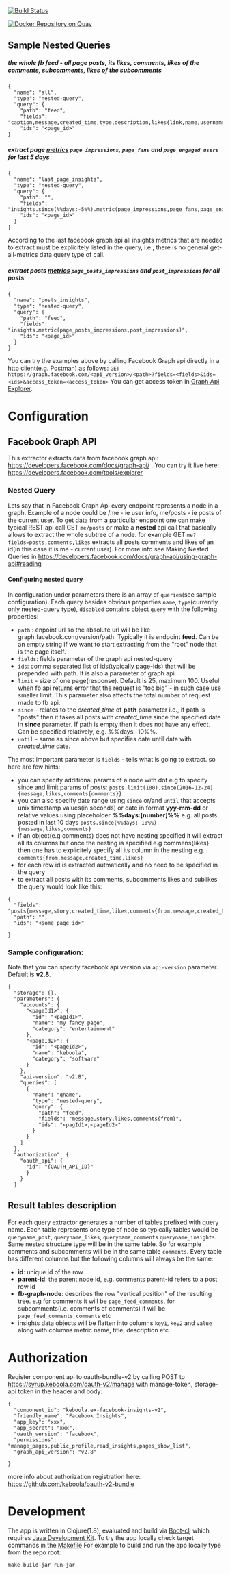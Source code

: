 [![Build Status](https://travis-ci.org/keboola/ex-facebook-graph-api.svg?branch=master)](https://travis-ci.org/keboola/ex-facebook-graph-api)

[![Docker Repository on Quay](https://quay.io/repository/keboola/ex-facebook-graph-api/status "Docker Repository on Quay")](https://quay.io/repository/keboola/ex-facebook-graph-api)

## Sample Nested Queries
##### the whole fb feed - all page posts, its likes, comments, likes of the comments, subcomments, likes of the subcomments
```
{
  "name": "all",
  "type": "nested-query",
  "query": {
    "path": "feed",
    "fields": "caption,message,created_time,type,description,likes{link,name,username},comments{message,created_time,from,likes{link,name,username},comments{message,created_time,from,likes{link,name,username}}}",
    "ids": "<page_id>"
}
```
##### extract page [metrics](https://developers.facebook.com/docs/graph-api/reference/insights) `page_impressions`, `page_fans` and `page_engaged_users` for last 5 days

```
{
  "name": "last_page_insights",
  "type": "nested-query",
  "query": {
    "path": "",
    "fields": "insights.since(%%days:-5%%).metric(page_impressions,page_fans,page_engaged_users)",
    "ids": "<page_id>"
  }
}
```
According to the last facebook graph api all insights metrics that are needed to extract must be explicitely listed in the query, i.e., there is no general get-all-metrics data query type of call.
##### extract posts [metrics](https://developers.facebook.com/docs/graph-api/reference/insights) `page_posts_impressions` and `post_impressions` for all posts
```
{
  "name": "posts_insights",
  "type": "nested-query",
  "query": {
    "path": "feed",
    "fields": "insights.metric(page_posts_impressions,post_impressions)",
    "ids": "<page_id>"
  }
}
```

You can try the examples above by calling Facebook Graph api directly in a http client(e.g. Postman) as follows:
`GET https://graph.facebook.com/<api_version>/<path>?fields=<fields>&ids=<ids>&access_token=<access_token>`
You can get access token in [Graph Api Explorer](https://developers.facebook.com/tools/explorer).
# Configuration
## Facebook Graph API
This extractor extracts data from facebook graph api:
https://developers.facebook.com/docs/graph-api/
. You can try it live here: https://developers.facebook.com/tools/explorer


### Nested Query

Lets say that in Facebook Graph Api every endpoint represents a node in a graph. Example of a node could be /me - ie user info, me/posts - ie posts of the current user. To get data from a particullar endpoint one can make typical REST api call GET `me/posts` or make a **nested** api call that basically allows to extract the whole subtree of a node. for example GET `me?fields=posts,comments,likes` extracts all posts comments and likes of an id(in this case it is me - current user).
For more info see Making Nested Queries in https://developers.facebook.com/docs/graph-api/using-graph-api#reading
#### Configuring nested query
In configuration under parameters there is an array of `queries`(see sample configuration). Each query besides obvious properties `name`, `type`(currently only nested-query type), `disabled` contains object `query` with the following properties:
- `path` : enpoint url so the absolute url will be like graph.facebook.com/version/path. Typically it is endpoint **feed**. Can be an empty string if we want to start extracting from the "root" node that is the page itself.
- `fields`: fields parameter of the graph api nested-query
- `ids`: comma separated list of ids(typically page-ids) that will be prepended with path. It is also a parameter of graph api.
- `limit` - size of one page(response). Default is 25, maximum 100. Useful when fb api returns error that the request is "too big" - in such case use smaller limit. This parameter also affects the total number of request made to fb api.
- `since` - relates to the *created_time* of **path** parameter i.e., if path is "posts" then it takes all posts with *created_time* since the specified date in **since** parameter. If path is empty then it does not have any effect. Can be specified relatively, e.g. %%days:-10%%.
- `until` - same as since above but specifies date until data with *created_time* date.


 The most important parameter is `fields` - tells what is going to extract. so here are few hints:
 - you can specify additional params of a node with dot e.g to specify since and limit params of posts: `posts.limit(100).since(2016-12-24){message,likes,comments{comments}}`
 - you can also specify date range using `since` or/and `until` that accepts unix timestamp values(in seconds) or date in format **yyy-mm-dd** or relative values using placeholder **%%days:[number]%%** e.g. all posts posted in last 10 days `posts.since(%%days:-10%%){message,likes,comments}`
 - if an object(e.g comments) does not have nesting specified it will extract all its columns but once the nesting is specified e.g commens{likes} then one has to explicitely specify all its column in the nesting e.g. `comments{from,message,created_time,likes}`
 - for each row id is extracted autmatically and no need to be specified in the query
 - to extract all posts with its comments, subcomments,likes and sublikes the query would look like this:
 ```
 {
   "fields": "posts{message,story,created_time,likes,comments{from,message,created_time,comments,likes}}",
   "path": "",
   "ids": "<some_page_id>"

 }
 ```

### Sample configuration:
Note that you can specify facebook api version via `api-version` parameter. Default is **v2.8**.
```
{
  "storage": {},
  "parameters": {
    "accounts": {
      "<pageId1>": {
        "id": "<pagId1>",
        "name": "my fancy page",
        "category": "entertainment"
      },
      "<pageId2>": {
        "id": "<pageId2>",
        "name": "keboola",
        "category": "software"
      }
    },
    "api-version": "v2.8",
    "queries": [
      {
        "name": "qname",
        "type": "nested-query",
        "query": {
          "path": "feed",
          "fields": "message,story,likes,comments{from}",
          "ids": "<pagId1>,<pageId2>"
        }
      }
    ]
  },
  "authorization": {
    "oauth_api": {
      "id": "{OAUTH_API_ID}"
      }
    }
  }
```

## Result tables description
For each query extractor generates a number of tables prefixed with query name. Each table represents one type of node so typically tables would be `queryname_post`, `queryname_likes`, `queryname_comments` `queryname_insights`. Same nested structure type will be in the same table. So for example comments and subcomments will be in the same table `comments`. Every table has different columns but the following columns will always be the same:
- **id**: unique id of the row
- **parent-id**: the parent node id, e.g. comments parent-id refers to a post row id
- **fb-graph-node**: describes the row "vertical position" of the resulting tree. e.g for comments it will be `page_feed_comments`, for subcomments(i.e. comments of comments) it will be `page_feed_comments_comments` etc
- insights data objects will be flatten into columns `key1`, `key2` and `value` along with columns metric name, title, description etc


# Authorization
Register component api to oauth-bundle-v2 by calling POST to https://syrup.keboola.com/oauth-v2/manage with manage-token, storage-api token in the header and body:

```
{
  "component_id": "keboola.ex-facebook-insights-v2",
  "friendly_name": "Facebook Insights",
  "app_key": "xxx",
  "app_secret": "xxx",
  "oauth_version": "facebook",
  "permissions": "manage_pages,public_profile,read_insights,pages_show_list",
  "graph_api_version": "v2.8"

}
```

more info about authorization registration here: https://github.com/keboola/oauth-v2-bundle


# Development
The app is written in Clojure(1.8), evaluated and build via [Boot-clj](https://github.com/boot-clj/boot#install) which requires [Java Development Kit](http://www.oracle.com/technetwork/java/javase/downloads/jdk8-downloads-2133151.html).
To try the app locally check target commands in the [Makefile](Makefile)
For example to build and run the app locally type from the repo root:

`make build-jar run-jar`
